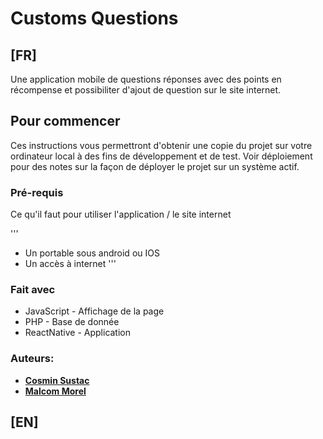 # Customs Questions

## **[FR]**	

Une application mobile de questions réponses avec des points en récompense et possibiliter d'ajout de question sur le site internet.

## Pour commencer

Ces instructions vous permettront d'obtenir une copie du projet sur votre ordinateur local à des fins de développement et de test. Voir déploiement pour des notes sur la façon de déployer le projet sur un système actif.

### Pré-requis

Ce qu'il faut pour utiliser l'application / le site internet

'''
- Un portable sous android ou IOS
- Un accès à internet
'''

### Fait avec

* JavaScript - Affichage de la page
* PHP - Base de donnée
* ReactNative - Application

### Auteurs:

* [**Cosmin Sustac**](https://github.com/N0ot-No0t)
* [**Malcom Morel**](https://github.com/Malcomle)

## **[EN]**	